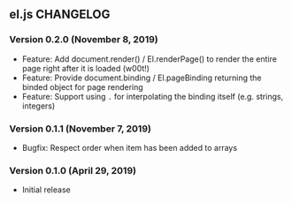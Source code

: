 ## el.js CHANGELOG

### Version 0.2.0 (November 8, 2019)

* Feature: Add document.render() / El.renderPage() to render the entire page right after it is loaded (w00t!)
* Feature: Provide document.binding / El.pageBinding returning the binded object for page rendering
* Feature: Support using `.` for interpolating the binding itself (e.g. strings, integers)

### Version 0.1.1 (November 7, 2019)

* Bugfix: Respect order when item has been added to arrays

### Version 0.1.0 (April 29, 2019)

* Initial release
